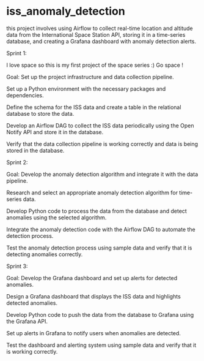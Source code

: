 # iss_anomaly_detection
this project involves using Airflow to collect real-time location and altitude data from the International Space Station API, storing it in a time-series database, and creating a Grafana dashboard with anomaly detection alerts.

Sprint 1:

I love space so this is my first project of the space series :) Go space !

Goal: Set up the project infrastructure and data collection pipeline.

Set up a Python environment with the necessary packages and dependencies.

Define the schema for the ISS data and create a table in the relational database to store the data.

Develop an Airflow DAG to collect the ISS data periodically using the Open Notify API and store it in the database.

Verify that the data collection pipeline is working correctly and data is being stored in the database.

Sprint 2:

Goal: Develop the anomaly detection algorithm and integrate it with the data pipeline.

Research and select an appropriate anomaly detection algorithm for time-series data.

Develop Python code to process the data from the database and detect anomalies using the selected algorithm.

Integrate the anomaly detection code with the Airflow DAG to automate the detection process.

Test the anomaly detection process using sample data and verify that it is detecting anomalies correctly.

Sprint 3:

Goal: Develop the Grafana dashboard and set up alerts for detected anomalies.

Design a Grafana dashboard that displays the ISS data and highlights detected anomalies.

Develop Python code to push the data from the database to Grafana using the Grafana API.

Set up alerts in Grafana to notify users when anomalies are detected.

Test the dashboard and alerting system using sample data and verify that it is working correctly.
